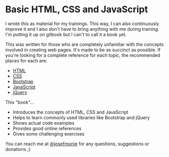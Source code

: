 # Basic HTML, CSS and JavaScript


I wrote this as material for my trainings. This way, I can also continuously improve it and I also don't have to bring anything with me during training. I'm putting it up on gitbook but I can't to call it a book yet. 

This was written for those who are completely unfamiliar with the concepts involved in creating web pages. It's made to be as succinct as possible. If you're looking for a complete reference for each topic, the recommended places for each are:

* [HTML](https://developer.mozilla.org/en-US/docs/Web/HTML?redirectlocale=en-US&redirectslug=HTML)
* [CSS](https://developer.mozilla.org/en-US/docs/Web/CSS?redirectlocale=en-US&redirectslug=CSS)
* [Bootstrap](http://getbootstrap.com/getting-started/)
* [JavaScript](https://developer.mozilla.org/en-US/docs/Web/javascript)
* [jQuery](http://api.jquery.com/)

This "book"...

* Introduces the concepts of HTML, CSS and JavaScript
* Helps to learn commonly used libraries like Bootstrap and jQuery
* Shows actual code examples
* Provides good online references
* Gives some challenging exercises

You can reach me at [@josefmonje](https://twitter.com/josefmonje) for any questions, suggestions or donations ;)